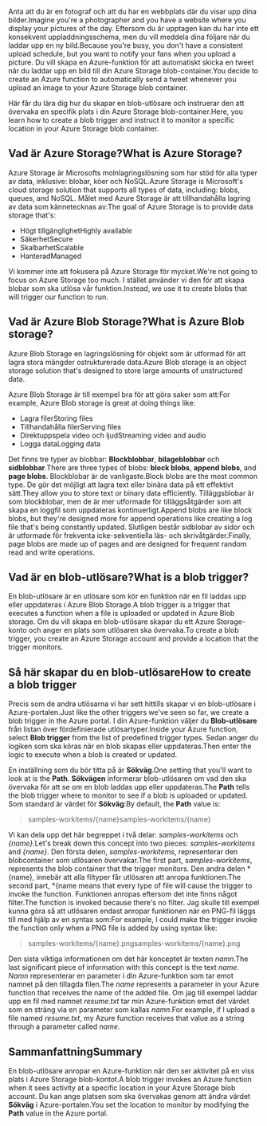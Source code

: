 <span data-ttu-id="8c197-101">Anta att du är en fotograf och att du har en webbplats där du visar upp dina bilder.</span><span class="sxs-lookup"><span data-stu-id="8c197-101">Imagine you're a photographer and you have a website where you display your pictures of the day.</span></span> <span data-ttu-id="8c197-102">Eftersom du är upptagen kan du har inte ett konsekvent uppladdningsschema, men du vill meddela dina följare när du laddar upp en ny bild.</span><span class="sxs-lookup"><span data-stu-id="8c197-102">Because you're busy, you don't have a consistent upload schedule, but you want to notify your fans when you upload a picture.</span></span> <span data-ttu-id="8c197-103">Du vill skapa en Azure-funktion för att automatiskt skicka en tweet när du laddar upp en bild till din Azure Storage blob-container.</span><span class="sxs-lookup"><span data-stu-id="8c197-103">You decide to create an Azure function to automatically send a tweet whenever you upload an image to your Azure Storage blob container.</span></span>

<span data-ttu-id="8c197-104">Här får du lära dig hur du skapar en blob-utlösare och instruerar den att övervaka en specifik plats i din Azure Storage blob-container.</span><span class="sxs-lookup"><span data-stu-id="8c197-104">Here, you learn how to create a blob trigger and instruct it to monitor a specific location in your Azure Storage blob container.</span></span>

## <a name="what-is-azure-storage"></a><span data-ttu-id="8c197-105">Vad är Azure Storage?</span><span class="sxs-lookup"><span data-stu-id="8c197-105">What is Azure Storage?</span></span>

<span data-ttu-id="8c197-106">Azure Storage är Microsofts molnlagringslösning som har stöd för alla typer av data, inklusive: blobar, köer och NoSQL.</span><span class="sxs-lookup"><span data-stu-id="8c197-106">Azure Storage is Microsoft's cloud storage solution that supports all types of data, including: blobs, queues, and NoSQL.</span></span> <span data-ttu-id="8c197-107">Målet med Azure Storage är att tillhandahålla lagring av data som kännetecknas av:</span><span class="sxs-lookup"><span data-stu-id="8c197-107">The goal of Azure Storage is to provide data storage that's:</span></span>

- <span data-ttu-id="8c197-108">Högt tillgänglighet</span><span class="sxs-lookup"><span data-stu-id="8c197-108">Highly available</span></span>
- <span data-ttu-id="8c197-109">Säkerhet</span><span class="sxs-lookup"><span data-stu-id="8c197-109">Secure</span></span>
- <span data-ttu-id="8c197-110">Skalbarhet</span><span class="sxs-lookup"><span data-stu-id="8c197-110">Scalable</span></span>
- <span data-ttu-id="8c197-111">Hanterad</span><span class="sxs-lookup"><span data-stu-id="8c197-111">Managed</span></span>

<span data-ttu-id="8c197-112">Vi kommer inte att fokusera på Azure Storage för mycket.</span><span class="sxs-lookup"><span data-stu-id="8c197-112">We're not going to focus on Azure Storage too much.</span></span> <span data-ttu-id="8c197-113">I stället använder vi den för att skapa blobar som ska utlösa vår funktion.</span><span class="sxs-lookup"><span data-stu-id="8c197-113">Instead, we use it to create blobs that will trigger our function to run.</span></span>

## <a name="what-is-azure-blob-storage"></a><span data-ttu-id="8c197-114">Vad är Azure Blob Storage?</span><span class="sxs-lookup"><span data-stu-id="8c197-114">What is Azure Blob storage?</span></span>

<span data-ttu-id="8c197-115">Azure Blob Storage en lagringslösning för objekt som är utformad för att lagra stora mängder ostrukturerade data.</span><span class="sxs-lookup"><span data-stu-id="8c197-115">Azure Blob storage is an object storage solution that's designed to store large amounts of unstructured data.</span></span> 

<span data-ttu-id="8c197-116">Azure Blob Storage är till exempel bra för att göra saker som att:</span><span class="sxs-lookup"><span data-stu-id="8c197-116">For example, Azure Blob storage is great at doing things like:</span></span>

- <span data-ttu-id="8c197-117">Lagra filer</span><span class="sxs-lookup"><span data-stu-id="8c197-117">Storing files</span></span>
- <span data-ttu-id="8c197-118">Tillhandahålla filer</span><span class="sxs-lookup"><span data-stu-id="8c197-118">Serving files</span></span>
- <span data-ttu-id="8c197-119">Direktuppspela video och ljud</span><span class="sxs-lookup"><span data-stu-id="8c197-119">Streaming video and audio</span></span>
- <span data-ttu-id="8c197-120">Logga data</span><span class="sxs-lookup"><span data-stu-id="8c197-120">Logging data</span></span>

<span data-ttu-id="8c197-121">Det finns tre typer av blobbar: **Blockblobbar**, **bilageblobbar** och **sidblobbar**.</span><span class="sxs-lookup"><span data-stu-id="8c197-121">There are three types of blobs: **block blobs**, **append blobs**, and **page blobs**.</span></span> <span data-ttu-id="8c197-122">Blockblobar är de vanligaste.</span><span class="sxs-lookup"><span data-stu-id="8c197-122">Block blobs are the most common type.</span></span> <span data-ttu-id="8c197-123">De gör det möjligt att lagra text eller binära data på ett effektivt sätt.</span><span class="sxs-lookup"><span data-stu-id="8c197-123">They allow you to store text or binary data efficiently.</span></span> <span data-ttu-id="8c197-124">Tilläggsblobar är som blockblobar, men de är mer utformade för tilläggsåtgärder som att skapa en loggfil som uppdateras kontinuerligt.</span><span class="sxs-lookup"><span data-stu-id="8c197-124">Append blobs are like block blobs, but they're designed more for append operations like creating a log file that's being constantly updated.</span></span> <span data-ttu-id="8c197-125">Slutligen består sidblobar av sidor och är utformade för frekventa icke-sekventiella läs- och skrivåtgärder.</span><span class="sxs-lookup"><span data-stu-id="8c197-125">Finally, page blobs are made up of pages and are designed for frequent random read and write operations.</span></span>

## <a name="what-is-a-blob-trigger"></a><span data-ttu-id="8c197-126">Vad är en blob-utlösare?</span><span class="sxs-lookup"><span data-stu-id="8c197-126">What is a blob trigger?</span></span>

<span data-ttu-id="8c197-127">En blob-utlösare är en utlösare som kör en funktion när en fil laddas upp eller uppdateras i Azure Blob Storage.</span><span class="sxs-lookup"><span data-stu-id="8c197-127">A blob trigger is a trigger that executes a function when a file is uploaded or updated in Azure Blob storage.</span></span> <span data-ttu-id="8c197-128">Om du vill skapa en blob-utlösare skapar du ett Azure Storage-konto och anger en plats som utlösaren ska övervaka.</span><span class="sxs-lookup"><span data-stu-id="8c197-128">To create a blob trigger, you create an Azure Storage account and provide a location that the trigger monitors.</span></span>

## <a name="how-to-create-a-blob-trigger"></a><span data-ttu-id="8c197-129">Så här skapar du en blob-utlösare</span><span class="sxs-lookup"><span data-stu-id="8c197-129">How to create a blob trigger</span></span>

<span data-ttu-id="8c197-130">Precis som de andra utlösarna vi har sett hittills skapar vi en blob-utlösare i Azure-portalen.</span><span class="sxs-lookup"><span data-stu-id="8c197-130">Just like the other triggers we've seen so far, we create a blob trigger in the Azure portal.</span></span> <span data-ttu-id="8c197-131">I din Azure-funktion väljer du **Blob-utlösare** från listan över fördefinierade utlösartyper.</span><span class="sxs-lookup"><span data-stu-id="8c197-131">Inside your Azure function, select **Blob trigger** from the list of predefined trigger types.</span></span> <span data-ttu-id="8c197-132">Sedan anger du logiken som ska köras när en blob skapas eller uppdateras.</span><span class="sxs-lookup"><span data-stu-id="8c197-132">Then enter the logic to execute when a blob is created or updated.</span></span>

<span data-ttu-id="8c197-133">En inställning som du bör titta på är **Sökväg**.</span><span class="sxs-lookup"><span data-stu-id="8c197-133">One setting that you'll want to look at is the **Path**.</span></span> <span data-ttu-id="8c197-134">**Sökvägen** informerar blob-utlösaren om vad den ska övervaka för att se om en blob laddas upp eller uppdateras.</span><span class="sxs-lookup"><span data-stu-id="8c197-134">The **Path** tells the blob trigger where to monitor to see if a blob is uploaded or updated.</span></span> <span data-ttu-id="8c197-135">Som standard är värdet för **Sökväg**:</span><span class="sxs-lookup"><span data-stu-id="8c197-135">By default, the **Path** value is:</span></span> 

> <span data-ttu-id="8c197-136">samples-workitems/{name}</span><span class="sxs-lookup"><span data-stu-id="8c197-136">samples-workitems/{name}</span></span>

<span data-ttu-id="8c197-137">Vi kan dela upp det här begreppet i två delar: *samples-workitems* och *{name}*.</span><span class="sxs-lookup"><span data-stu-id="8c197-137">Let's break down this concept into two pieces: *samples-workitems* and *{name}*.</span></span> <span data-ttu-id="8c197-138">Den första delen, *samples-workitems*, representerar den blobcontainer som utlösaren övervakar.</span><span class="sxs-lookup"><span data-stu-id="8c197-138">The first part, *samples-workitems*, represents the blob container that the trigger monitors.</span></span> <span data-ttu-id="8c197-139">Den andra delen \*{name}, innebär att alla filtyper får utlösaren att anropa funktionen.</span><span class="sxs-lookup"><span data-stu-id="8c197-139">The second part, \*{name means that every type of file will cause the trigger to invoke the function.</span></span> <span data-ttu-id="8c197-140">Funktionen anropas eftersom det inte finns något filter.</span><span class="sxs-lookup"><span data-stu-id="8c197-140">The function is invoked because there's no filter.</span></span> <span data-ttu-id="8c197-141">Jag skulle till exempel kunna göra så att utlösaren endast anropar funktionen när en PNG-fil läggs till med hjälp av en syntax som:</span><span class="sxs-lookup"><span data-stu-id="8c197-141">For example, I could make the trigger invoke the function only when a PNG file is added by using syntax like:</span></span>

> <span data-ttu-id="8c197-142">samples-workitems/{name}.png</span><span class="sxs-lookup"><span data-stu-id="8c197-142">samples-workitems/{name}.png</span></span>

<span data-ttu-id="8c197-143">Den sista viktiga informationen om det här konceptet är texten *namn*.</span><span class="sxs-lookup"><span data-stu-id="8c197-143">The last significant piece of information with this concept is the text *name*.</span></span> <span data-ttu-id="8c197-144">*Namn* representerar en parameter i din Azure-funktion som tar emot namnet på den tillagda filen.</span><span class="sxs-lookup"><span data-stu-id="8c197-144">The *name* represents a parameter in your Azure function that receives the name of the added file.</span></span> <span data-ttu-id="8c197-145">Om jag till exempel laddar upp en fil med namnet *resume.txt* tar min Azure-funktion emot det värdet som en sträng via en parameter som kallas *namn*.</span><span class="sxs-lookup"><span data-stu-id="8c197-145">For example, if I upload a file named *resume.txt*, my Azure function receives that value as a string through a parameter called *name*.</span></span>

## <a name="summary"></a><span data-ttu-id="8c197-146">Sammanfattning</span><span class="sxs-lookup"><span data-stu-id="8c197-146">Summary</span></span>

<span data-ttu-id="8c197-147">En blob-utlösare anropar en Azure-funktion när den ser aktivitet på en viss plats i Azure Storage blob-kontot.</span><span class="sxs-lookup"><span data-stu-id="8c197-147">A blob trigger invokes an Azure function when it sees activity at a specific location in your Azure Storage blob account.</span></span> <span data-ttu-id="8c197-148">Du kan ange platsen som ska övervakas genom att ändra värdet **Sökväg** i Azure-portalen.</span><span class="sxs-lookup"><span data-stu-id="8c197-148">You set the location to monitor by modifying the **Path** value in the Azure portal.</span></span>
